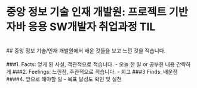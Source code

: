 # 중앙 정보 기술 인재 개발원: 프로젝트 기반 자바 응용 SW개발자 취업과정 TIL 
<BR>
## 중앙 정보 기술/인재 개발원에서 배운 것들을 보고 느낀 것을 적습니다.
<BR>
<BR>
###1. Facts: 얻게 된 사실, 객관적으로 적습니다.
	- 오늘 한 일 or 공부한 내용 간략하게
###2. Feelings: 느낀점, 주관적으로 적습니다.
	- 회고
###3 Finds: 배운점
####4. 앞으로 해야할 일
	- 목표 달성도 확인 및 실천
